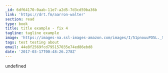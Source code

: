 ```yaml
---
_id: 6df64170-0aab-11e7-a2d5-7d3cd59ba36b
link: 'https://drt.fm/aarron-walter'
section: read
type: book
title: title example - fix 4
tagline: tagline example
image: 'https://images-na.ssl-images-amazon.com/images/I/51pnouuPO5L._SL160_.jpg'
tags: test testing about
email: 44e8f2569fcd795157035e74ed86ebd8
date: '2017-03-17T00:48:26.278Z'
---
```

undefined
